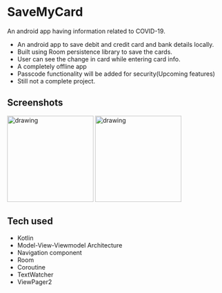 # SaveMyCard
An android app having information related to COVID-19.

- An android app to save debit and credit card and bank details locally.
- Built using Room persistence library to save the cards.
- User can see the change in card while entering card info.
- A completely offline app
- Passcode functionality will be added for security(Upcoming features)
- Still not a complete project.

## Screenshots

<img src="https://user-images.githubusercontent.com/44144836/94154477-8a2fdd00-fe9b-11ea-856b-beb0769ff992.jpg" alt="drawing" width="200"/> <img src="https://user-images.githubusercontent.com/44144836/94154485-8c923700-fe9b-11ea-93ea-1a6dec58dc1f.jpg" alt="drawing" width="200"/>

## Tech used
- Kotlin
- Model-View-Viewmodel Architecture
- Navigation component
- Room
- Coroutine
- TextWatcher
- ViewPager2
